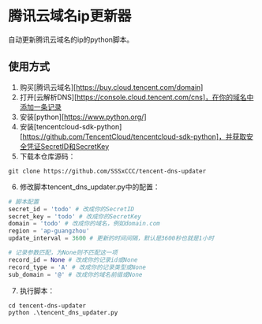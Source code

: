 # 腾讯云域名ip更新器

自动更新腾讯云域名的ip的python脚本。

## 使用方式

1. 购买[腾讯云域名][https://buy.cloud.tencent.com/domain]
2. 打开[云解析DNS][https://console.cloud.tencent.com/cns]，在你的域名中添加一条记录
3. 安装[python][https://www.python.org/]
4. 安装[tencentcloud-sdk-python][https://github.com/TencentCloud/tencentcloud-sdk-python]，并获取安全凭证SecretID和SecretKey
5. 下载本仓库源码：
```
git clone https://github.com/SSSxCCC/tencent-dns-updater
```
6. 修改脚本tencent_dns_updater.py中的配置：
```python
# 脚本配置
secret_id = 'todo' # 改成你的SecretID
secret_key = 'todo' # 改成你的SecretKey
domain = 'todo' # 改成你的域名，例如domain.com
region = 'ap-guangzhou'
update_interval = 3600 # 更新的时间间隔，默认是3600秒也就是1小时

# 记录参数匹配，为None则不匹配这一项
record_id = None # 改成你的记录id或None
record_type = 'A' # 改成你的记录类型或None
sub_domain = '@' # 改成你的域名前缀或None
```
7. 执行脚本：
```
cd tencent-dns-updater
python .\tencent_dns_updater.py
```
